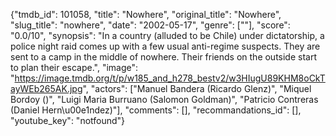 {"tmdb_id": 101058, "title": "Nowhere", "original_title": "Nowhere", "slug_title": "nowhere", "date": "2002-05-17", "genre": [""], "score": "0.0/10", "synopsis": "In a country (alluded to be Chile) under dictatorship, a police night raid comes up with a few usual anti-regime suspects. They are sent to a camp in the middle of nowhere. Their friends on the outside start to plan their escape.", "image": "https://image.tmdb.org/t/p/w185_and_h278_bestv2/w3HIugU89KHM8oCkTayWEb265AK.jpg", "actors": ["Manuel Bandera (Ricardo Glenz)", "Miquel Bordoy ()", "Luigi Maria Burruano (Salomon Goldman)", "Patricio Contreras (Daniel Hern\u00e1ndez)"], "comments": [], "recommandations_id": [], "youtube_key": "notfound"}